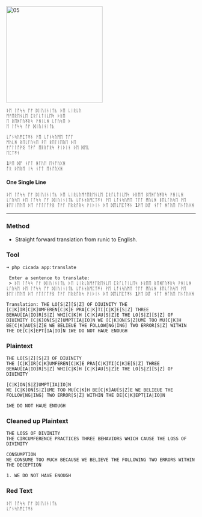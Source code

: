 <img src="https://github.com/iBotPeaches/cicada_3301/raw/master/liber_primus/10.jpg" width="256" alt="05">

```
ᚦᛖ ᛚᚩᛋᛋ ᚩᚠ ᛞᛁᚢᛁᚾᛁᛏᚣ ᚦᛖ ᚳᛁᚱᚳᚢ
ᛗᚠᛖᚱᛖᚾᚳᛖ ᛈᚱᚪᚳᛏᛁᚳᛖᛋ ᚦᚱᛖ
ᛖ ᛒᛖᚻᚪᚢᛡᚱᛋ ᚹᚻᛁᚳᚻ ᚳᚪᚢᛋᛖ ᚦ
ᛖ ᛚᚩᛋᛋ ᚩᚠ ᛞᛁᚢᛁᚾᛁᛏᚣ

ᚳᚩᚾᛋᚢᛗᛈᛏᛡᚾ ᚹᛖ ᚳᚩᚾᛋᚢᛗᛖ ᛏᚩᚩ
ᛗᚢᚳᚻ ᛒᛖᚳᚪᚢᛋᛖ ᚹᛖ ᛒᛖᛚᛁᛖᚢᛖ ᚦᛖ
ᚠᚩᛚᛚᚩᚹᛝ ᛏᚹᚩ ᛖᚱᚱᚩᚱᛋ ᚹᛁᚦᛁᚾ ᚦᛖ ᛞᛖᚳ
ᛖᛈᛏᛡᚾ

1ᚹᛖ ᛞᚩ ᚾᚩᛏ ᚻᚪᚢᛖ ᛖᚾᚩᚢᚷᚻ
ᚩᚱ ᚦᛖᚱᛖ ᛁᛋ ᚾᚩᛏ ᛖᚾᚩᚢᚷᚻ
```

#### One Single Line

```
ᚦᛖ ᛚᚩᛋᛋ ᚩᚠ ᛞᛁᚢᛁᚾᛁᛏᚣ ᚦᛖ ᚳᛁᚱᚳᚢᛗᚠᛖᚱᛖᚾᚳᛖ ᛈᚱᚪᚳᛏᛁᚳᛖᛋ ᚦᚱᛖᛖ ᛒᛖᚻᚪᚢᛡᚱᛋ ᚹᚻᛁᚳᚻ ᚳᚪᚢᛋᛖ ᚦᛖ ᛚᚩᛋᛋ ᚩᚠ ᛞᛁᚢᛁᚾᛁᛏᚣ ᚳᚩᚾᛋᚢᛗᛈᛏᛡᚾ ᚹᛖ ᚳᚩᚾᛋᚢᛗᛖ ᛏᚩᚩ ᛗᚢᚳᚻ ᛒᛖᚳᚪᚢᛋᛖ ᚹᛖ ᛒᛖᛚᛁᛖᚢᛖ ᚦᛖ ᚠᚩᛚᛚᚩᚹᛝ ᛏᚹᚩ ᛖᚱᚱᚩᚱᛋ ᚹᛁᚦᛁᚾ ᚦᛖ ᛞᛖᚳᛖᛈᛏᛡᚾ 1ᚹᛖ ᛞᚩ ᚾᚩᛏ ᚻᚪᚢᛖ ᛖᚾᚩᚢᚷᚻ 
```

---

### Method

* Straight forward translation from runic to English.

### Tool

```
➜ php cicada app:translate

 Enter a sentence to translate:
 > ᚦᛖ ᛚᚩᛋᛋ ᚩᚠ ᛞᛁᚢᛁᚾᛁᛏᚣ ᚦᛖ ᚳᛁᚱᚳᚢᛗᚠᛖᚱᛖᚾᚳᛖ ᛈᚱᚪᚳᛏᛁᚳᛖᛋ ᚦᚱᛖᛖ ᛒᛖᚻᚪᚢᛡᚱᛋ ᚹᚻᛁᚳᚻ ᚳᚪᚢᛋᛖ ᚦᛖ ᛚᚩᛋᛋ ᚩᚠ ᛞᛁᚢᛁᚾᛁᛏᚣ ᚳᚩᚾᛋᚢᛗᛈᛏᛡᚾ ᚹᛖ ᚳᚩᚾᛋᚢᛗᛖ ᛏᚩᚩ ᛗᚢᚳᚻ ᛒᛖᚳᚪᚢᛋᛖ ᚹᛖ ᛒᛖᛚᛁᛖᚢᛖ ᚦᛖ ᚠᚩᛚᛚᚩᚹᛝ ᛏᚹᚩ ᛖᚱᚱᚩᚱᛋ ᚹᛁᚦᛁᚾ ᚦᛖ ᛞᛖᚳᛖᛈᛏᛡᚾ 1ᚹᛖ ᛞᚩ ᚾᚩᛏ ᚻᚪᚢᛖ ᛖᚾᚩᚢᚷᚻ 

Translation: THE LO[S|Z][S|Z] OF DIUINITY THE [C|K]IR[C|K]UMFEREN[C|K]E PRA[C|K]TI[C|K]E[S|Z] THREE BEHAU[IA|IO]R[S|Z] WHI[C|K]H [C|K]AU[S|Z]E THE LO[S|Z][S|Z] OF DIUINITY [C|K]ON[S|Z]UMPT[IA|IO]N WE [C|K]ON[S|Z]UME TOO MU[C|K]H BE[C|K]AU[S|Z]E WE BELIEUE THE FOLLOW[NG|ING] TWO ERROR[S|Z] WITHIN THE DE[C|K]EPT[IA|IO]N 1WE DO NOT HAUE ENOUGH
```

### Plaintext

```
THE LO[S|Z][S|Z] OF DIUINITY
THE [C|K]IR[C|K]UMFEREN[C|K]E PRA[C|K]TI[C|K]E[S|Z] THREE BEHAU[IA|IO]R[S|Z] WHI[C|K]H [C|K]AU[S|Z]E THE LO[S|Z][S|Z] OF DIUINITY

[C|K]ON[S|Z]UMPT[IA|IO]N
WE [C|K]ON[S|Z]UME TOO MU[C|K]H BE[C|K]AU[S|Z]E WE BELIEUE THE FOLLOW[NG|ING] TWO ERROR[S|Z] WITHIN THE DE[C|K]EPT[IA|IO]N

1WE DO NOT HAUE ENOUGH
```

### Cleaned up Plaintext

```
THE LOSS OF DIVINITY
THE CIRCUMFERENCE PRACTICES THREE BEHAVIORS WHICH CAUSE THE LOSS OF DIVINITY

CONSUMPTION
WE CONSUME TOO MUCH BECAUSE WE BELIEVE THE FOLLOWING TWO ERRORS WITHIN THE DECEPTION

1. WE DO NOT HAVE ENOUGH
```

### Red Text

```
ᚦᛖ ᛚᚩᛋᛋ ᚩᚠ ᛞᛁᚢᛁᚾᛁᛏᚣ
ᚳᚩᚾᛋᚢᛗᛈᛏᛡᚾ
```
